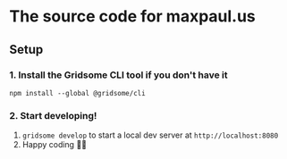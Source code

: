 # The source code for maxpaul.us

## Setup

### 1. Install the Gridsome CLI tool if you don't have it

`npm install --global @gridsome/cli`

### 2. Start developing!

1. `gridsome develop` to start a local dev server at `http://localhost:8080`
2. Happy coding 🎉🙌

